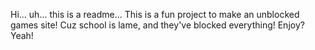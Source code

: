 Hi... uh... this is a readme...
This is a fun project to make an unblocked games site!
Cuz school is lame, and they've blocked everything!
Enjoy? Yeah!
